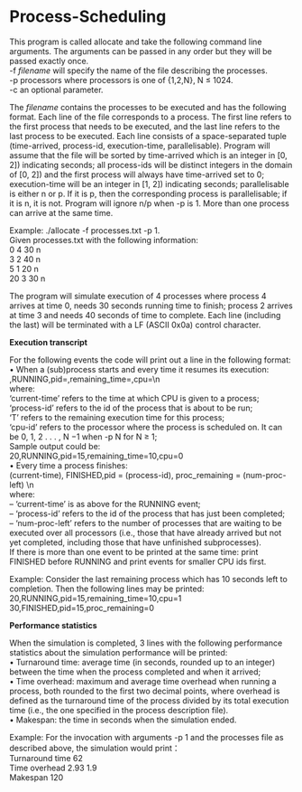 # Process-Scheduling

This program is called allocate and take the following command line arguments. The arguments can be passed in any order but they will be passed exactly once.  
-f *filename* will specify the name of the file describing the processes.  
-p processors where processors is one of {1,2,N}, N ≤ 1024.  
-c an optional parameter.  
  
The *filename* contains the processes to be executed and has the following format. Each line of the file corresponds to a process. The first line refers to the first process that needs to be executed, and the last line refers to the last process to be executed. Each line consists of a space-separated tuple (time-arrived, process-id, execution-time, parallelisable). Program will assume that the file will be sorted by time-arrived which is an integer in [0, 2]) indicating seconds; all process-ids will be distinct integers in the domain of [0, 2]) and the first process will always have time-arrived set to 0; execution-time will be an integer in [1, 2]) indicating seconds; parallelisable is either n or p. If it is p, then the corresponding process is parallelisable; if it is n, it is not. Program will ignore n/p when -p is 1. More than one process can arrive at the same time.  
  
Example: ./allocate -f processes.txt -p 1.  
Given processes.txt with the following information:  
0 4 30 n  
3 2 40 n  
5 1 20 n  
20 3 30 n  
  
The program will simulate execution of 4 processes where process 4 arrives at time 0, needs 30 seconds running time to finish; process 2 arrives at time 3 and needs 40 seconds of time to complete. Each line (including the last) will be terminated with a LF (ASCII 0x0a) control character.  
  
**Execution transcript**  
  
For the following events the code will print out a line in the following format:  
• When a (sub)process starts and every time it resumes its execution: <current-time>,RUNNING,pid=<process id>,remaining_time=<T>,cpu=<cpu-id>\n  
where:  
‘current-time’ refers to the time at which CPU is given to a process;  
‘process-id’ refers to the id of the process that is about to be run;  
‘T’ refers to the remaining execution time for this process;  
‘cpu-id’ refers to the processor where the process is scheduled on. It can be 0, 1, 2 . . . , N −1 when
-p N for N ≥ 1;  
Sample output could be:  
20,RUNNING,pid=15,remaining_time=10,cpu=0  
• Every time a process finishes:  
(current-time), FINISHED,pid = (process-id), proc_remaining = (num-proc-left) \n  
where:  
– ‘current-time’ is as above for the RUNNING event;  
– ‘process-id’ refers to the id of the process that has just been completed;  
– ‘num-proc-left’ refers to the number of processes that are waiting to be executed over all processors (i.e., those that have already arrived but not yet completed, including those that have unfinished subprocesses).  
If there is more than one event to be printed at the same time: print FINISHED before RUNNING and print events for smaller CPU ids first.  
  
Example: Consider the last remaining process which has 10 seconds left to completion. Then the following lines may be printed:  
20,RUNNING,pid=15,remaining_time=10,cpu=1  
30,FINISHED,pid=15,proc_remaining=0  
  
  
**Performance statistics**  
  
When the simulation is completed, 3 lines with the following performance statistics about the simulation performance will be printed:  
• Turnaround time: average time (in seconds, rounded up to an integer) between the time when the process completed and when it arrived;  
• Time overhead: maximum and average time overhead when running a process, both rounded to the first two decimal points, where overhead is defined as the turnaround time of the process divided by its total execution time (i.e., the one specified in the process description file).  
• Makespan: the time in seconds when the simulation ended. 
  
Example: For the invocation with arguments -p 1 and the processes file as described above, the simulation would print：  
Turnaround time 62  
Time overhead 2.93 1.9  
Makespan 120  
